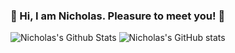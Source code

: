 ### 👋 Hi, I am Nicholas. Pleasure to meet you! 👋

<!--
**NicholasGhartey/NicholasGhartey** is a ✨ _special_ ✨ repository because its `README.md` (this file) appears on your GitHub profile.

Here are some ideas to get you started:

- 🔭 I’m currently working on ...Github, MySQL, Python & Linux Projects! Helppppppp!!!
- 🌱 I’m currently learning ... Python Concepts via the QA Bootcamp.
- 🤔 I’m looking for help with ...As many things as possible please!?!
- 💬 Ask me about ... Anything, I will try to help if I can!
- 📫 How to reach me: ... Check out my LinkedIn: https://www.linkedin.com/in/nicholas-ghartey/
- 😄 Pronouns: ... He, Him, His
- :diamonds: Fun fact: ... I played professional poker for 7 years.
-->


![Nicholas's Github Stats](https://github-readme-stats.vercel.app/api/top-langs/?username=NicholasGhartey&layout=compact&hide_border=false&theme=darcula&bg_color=00000000&langs_count=6) ![Nicholas's GitHub stats](https://github-readme-stats.vercel.app/api?username=NicholasGhartey&count_private=true&layout=compact&hide_border=false&theme=darcula&bg_color=00000000)
